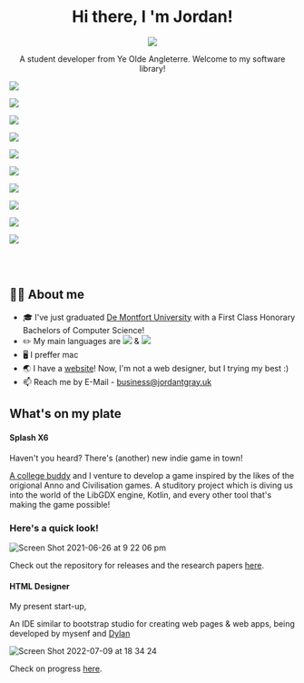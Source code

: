  <span align=center> 
 
# Hi there, I 'm Jordan! 

![](https://img.shields.io/badge/(_they_/them_)-purple.svg?style=for-the-badge)

A student developer from Ye Olde Angleterre. Welcome to my software library!

</span>


![](https://img.shields.io/badge/Languages-blue.svg?style=for-the-badge)

![](https://img.shields.io/badge/Kotlin-black.svg?style=for-the-badge&logo=kotlin)

![](https://img.shields.io/badge/Java-black.svg?style=for-the-badge&logo=java)

![](https://img.shields.io/badge/Tools-orange.svg?style=for-the-badge)

![](https://img.shields.io/badge/Intellij_Ultimate-black.svg?style=for-the-badge&logo=intellijidea)

![](https://img.shields.io/badge/VS_Code-black.svg?style=for-the-badge&logo=visualstudiocode)

![](https://img.shields.io/badge/GitKraken-black.svg?style=for-the-badge&logo=gitkraken)

![](https://img.shields.io/badge/Unity-black.svg?style=for-the-badge&logo=unity)

![](https://img.shields.io/badge/Bootstrap-black.svg?style=for-the-badge&logo=bootstrap)

![](https://img.shields.io/badge/LibGDX-black.svg?style=for-the-badge)
  
  
<br/><br/>





## 👨‍💻 About me



- 🎓 I've just graduated [De Montfort University](https://www.dmu.ac.uk/home.aspx) with a First Class Honorary Bachelors of Computer Science!
- ✏️ My main languages are ![](https://img.shields.io/badge/Kotlin-black.svg?style=for-the-badge&logo=kotlin) & ![](https://img.shields.io/badge/Java-black.svg?style=for-the-badge&logo=java)
- 🖥 I preffer mac
- 🌏 I have a [website](https://shinkson47.in)! Now, I'm not a web designer, but I trying my best :)
-  📫 Reach me by E-Mail - business@jordantgray.uk


<!-- 
🌱 I’m currently learning 
👯 I’m looking to collaborate on ...
-->



## <p>What's on my plate</p>

#### Splash X6

Haven't you heard? There's (another) new indie game in town!
  
[A college buddy](https://github.com/Dylan773) and I venture to develop a game inspired by the likes of the origional Anno and Civilisation games. A studitory project which is diving us into the world of the LibGDX engine, Kotlin, and every other tool that's making the game possible!
    
### Here's a quick look!

![Screen Shot 2021-06-26 at 9 22 06 pm](https://user-images.githubusercontent.com/50697488/154581520-308c3a30-5396-47d1-88b9-fbbc3b303e44.png)

Check out the repository for releases and the research papers [here](https://github.com/Pheonix-org/SplashX6). 


#### HTML Designer

My present start-up,

An IDE similar to bootstrap studio for creating web pages & web apps, being developed by mysenf and [Dylan](https://github.com/Dylan773)

![Screen Shot 2022-07-09 at 18 34 24](https://user-images.githubusercontent.com/50697488/178116749-f42e4d4e-d32d-4075-a3bf-e0cd5d015915.png)

Check on progress [here](https://github.com/jdngray77/HTMLDesigner). 

</div>
